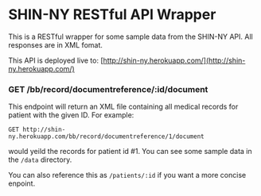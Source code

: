 # SHIN-NY RESTful API Wrapper

This is a RESTful wrapper for some sample data from the SHIN-NY API.  All
responses are in XML fomat.

This API is deployed live to: [http://shin-ny.herokuapp.com/](http://shin-ny.herokuapp.com/)

### GET /bb/record/documentreference/:id/document

This endpoint will return an XML file containing all medical records for patient
with the given ID.  For example:

    GET http://shin-ny.herokuapp.com/bb/record/documentreference/1/document

would yeild the records for patient id #1.  You can see some sample data in the
`/data` directory.

You can also reference this as `/patients/:id` if you want a more concise
enpoint.
